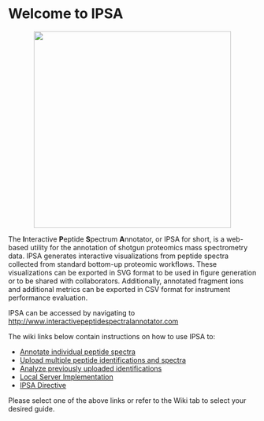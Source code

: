 # Welcome to IPSA
<p align="center">
    <img src="https://github.com/coongroup/IPSA/blob/master/support/Wiki%20Images/GREETINGS.png" height="400" >
</p>

The **I**&#8203;nteractive **P**&#8203;eptide **S**&#8203;pectrum **A**&#8203;nnotator, or IPSA for short, is a web-based utility for the annotation of shotgun proteomics mass spectrometry data. IPSA generates interactive visualizations from peptide spectra collected from standard bottom-up proteomic workflows. These visualizations can be exported in SVG format to be used in figure generation or to be shared with collaborators. Additionally, annotated fragment ions and additional metrics can be exported in CSV format for instrument performance evaluation.

IPSA can be accessed by navigating to http://www.interactivepeptidespectralannotator.com

The wiki links below contain instructions on how to use IPSA to:
* [Annotate individual peptide spectra](https://github.com/coongroup/IPSA/wiki/Single-Spectrum-Annotation)
* [Upload multiple peptide identifications and spectra](https://github.com/coongroup/IPSA/wiki/Data-Upload)
* [Analyze previously uploaded identifications](https://github.com/coongroup/IPSA/wiki/Analyze-Uploaded-Identifications)
* [Local Server Implementation](https://github.com/coongroup/IPSA/wiki/Private-Hosting)
* [IPSA Directive](https://github.com/coongroup/IPSA/wiki/IPSA-Directive)

Please select one of the above links or refer to the Wiki tab to select your desired guide.
